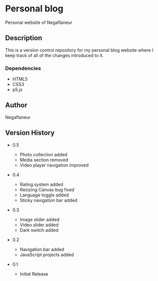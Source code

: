 # Personal blog 

Personal website of Negaflaneur

## Description

This is a version control repository for my personal blog website where I keep track of all of the changes introduced to it.

### Dependencies

* HTML5
* CSS3
* p5.js

## Author
Negaflaneur

## Version History
* 0.5
     * Photo collection added
     * Media section removed
     * Video player navigation improved

* 0.4
     * Rating system added
     * Resizing Canvas bug fixed
     * Language toggle added
     * Sticky navigation bar added

* 0.3
     * Image slider added
     * Video slider added
     * Dark switch added

* 0.2
    * Navigation bar added
    * JavaScript projects added
* 0.1
    * Initial Release

